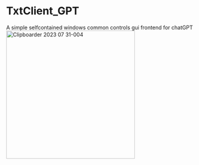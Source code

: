 # TxtClient_GPT
A simple selfcontained windows common controls gui frontend for chatGPT
<img width="344" alt="Clipboarder 2023 07 31-004" src="https://github.com/wolfman616/TxtClient_GPT/assets/62726599/860bc1b5-8dc1-4b12-befc-6a986a09682c">
